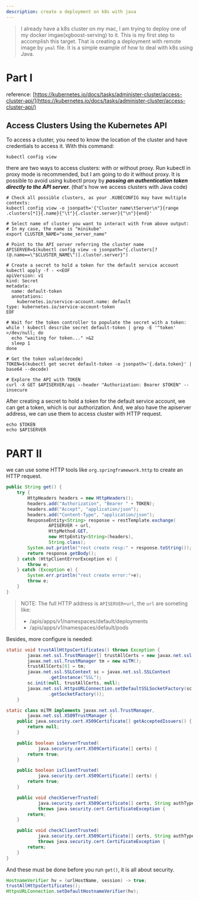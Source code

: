 ```yaml
---
description: create a deployment on k8s with java
---
```

> I already have a k8s cluster on my mac, I am trying to deploy one of my docker imgae(xgboost-serving) to it. This is my first step to accomplish this target. That is creating a deployment with remote image by `ymal` file. It is a simple example of how to deal with k8s using Java.
# Part I
reference: [https://kubernetes.io/docs/tasks/administer-cluster/access-cluster-api/](https://kubernetes.io/docs/tasks/administer-cluster/access-cluster-api/)
## Access Clusters Using the Kubernetes API
To access a cluster, you need to know the location of the cluster and have credentials to access it. With this command:
```
kubectl config view
```
there are two ways to access clusters: with or without proxy. Run kubectl in proxy mode is recommended, but I am going to do it without proxy.
It is possible to avoid using kubectl proxy by ***passing an authentication token directly to the API server.*** (that's how we access clusters with Java code)
```shell
# Check all possible clusters, as your .KUBECONFIG may have multiple contexts:
kubectl config view -o jsonpath='{"Cluster name\tServer\n"}{range .clusters[*]}{.name}{"\t"}{.cluster.server}{"\n"}{end}'

# Select name of cluster you want to interact with from above output:
# In my case, the name is "minikube"
export CLUSTER_NAME="some_server_name"

# Point to the API server referring the cluster name
APISERVER=$(kubectl config view -o jsonpath="{.clusters[?(@.name==\"$CLUSTER_NAME\")].cluster.server}")

# Create a secret to hold a token for the default service account
kubectl apply -f - <<EOF
apiVersion: v1
kind: Secret
metadata:
  name: default-token
  annotations:
    kubernetes.io/service-account.name: default
type: kubernetes.io/service-account-token
EOF

# Wait for the token controller to populate the secret with a token:
while ! kubectl describe secret default-token | grep -E '^token' >/dev/null; do
  echo "waiting for token..." >&2
  sleep 1
done

# Get the token value(decode)
TOKEN=$(kubectl get secret default-token -o jsonpath='{.data.token}' | base64 --decode)

# Explore the API with TOKEN
curl -X GET $APISERVER/api --header "Authorization: Bearer $TOKEN" --insecure
```
After creating a secret to hold a token for the default service account, we can get a token, which is our authorization. And, we also have the apiserver address, we can use them to access cluster with HTTP request.
```shell
echo $TOKEN
echo $APISERVER
```
# PART II
we can use some HTTP tools like `org.springframework.http` to create an HTTP request.
```java
public String get() {
    try {
        HttpHeaders headers = new HttpHeaders();
        headers.add("Authorization", "Bearer " + TOKEN);
        headers.add("Accept", "application/json");
        headers.add("Content-Type", "application/json");
        ResponseEntity<String> response = restTemplate.exchange(
                APISERVER + url,
                HttpMethod.GET,
                new HttpEntity<String>(headers),
                String.class);
        System.out.println("rest create resp:" + response.toString());
        return response.getBody();
    } catch (HttpClientErrorException e) {
        throw e;
    } catch (Exception e) {
        System.err.println("rest create error:"+e);
        throw e;
    }
}
```
> NOTE: The full HTTP address is `APISERVER+url`, the `url` are someting like:
> * /apis/apps/v1/namespaces/default/deployments
> * /apis/apps/v1/namespaces/default/pods

Besides, more configure is needed:
```java
static void trustAllHttpsCertificates() throws Exception {
        javax.net.ssl.TrustManager[] trustAllCerts = new javax.net.ssl.TrustManager[1];
        javax.net.ssl.TrustManager tm = new miTM();
        trustAllCerts[0] = tm;
        javax.net.ssl.SSLContext sc = javax.net.ssl.SSLContext
                .getInstance("SSL");
        sc.init(null, trustAllCerts, null);
        javax.net.ssl.HttpsURLConnection.setDefaultSSLSocketFactory(sc
                .getSocketFactory());
    }

static class miTM implements javax.net.ssl.TrustManager,
        javax.net.ssl.X509TrustManager {
    public java.security.cert.X509Certificate[] getAcceptedIssuers() {
        return null;
    }

    public boolean isServerTrusted(
            java.security.cert.X509Certificate[] certs) {
        return true;
    }

    public boolean isClientTrusted(
            java.security.cert.X509Certificate[] certs) {
        return true;
    }

    public void checkServerTrusted(
            java.security.cert.X509Certificate[] certs, String authType)
            throws java.security.cert.CertificateException {
        return;
    }

    public void checkClientTrusted(
            java.security.cert.X509Certificate[] certs, String authType)
            throws java.security.cert.CertificateException {
        return;
    }
}
```
And these must be done before you run `get()`, it is all about security.
```java
HostnameVerifier hv = (urlHostName, session) -> true;
trustAllHttpsCertificates();
HttpsURLConnection.setDefaultHostnameVerifier(hv);
```